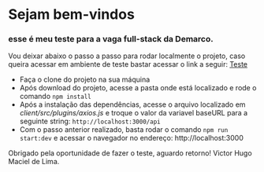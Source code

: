# Sejam bem-vindos

### esse é meu teste para a vaga full-stack da Demarco.

Vou deixar abaixo o passo a passo para rodar localmente o projeto, caso queira acessar em ambiente de teste bastar acessar o link a seguir: [Teste]('https://demarco-test-8398698c1bf5.herokuapp.com/')

- Faça o clone do projeto na sua máquina
- Após download do projeto, acesse a pasta onde está localizado e rode o comando ``npm install``
- Após a instalação das dependências, acesse o arquivo localizado em *client/src/plugins/axios.js* e troque o valor da variavel baseURL para a seguinte string: ``http://localhost:3000/api``
- Com o passo anterior realizado, basta rodar o comando ``npm run start:dev`` e acessar o navegador no endereço: http://localhost:3000

Obrigado pela oportunidade de fazer o teste, aguardo retorno!
Victor Hugo Maciel de Lima.
